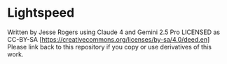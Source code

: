 # Lightspeed
Written by Jesse Rogers using Claude 4 and Gemini 2.5 Pro
LICENSED as CC-BY-SA [https://creativecommons.org/licenses/by-sa/4.0/deed.en]
Please link back to this repository if you copy or use derivatives of this work.
